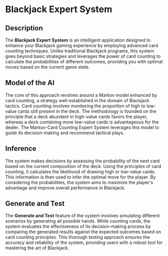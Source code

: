 # Blackjack Expert System

## Description

The **Blackjack Expert System** is an intelligent application designed to enhance your Blackjack gaming experience by employing advanced card counting techniques. Unlike traditional Blackjack programs, this system goes beyond basic strategies and leverages the power of card counting to calculate the probabilities of different outcomes, providing you with optimal moves based on the current game state.

## Model of the AI

The core of this approach revolves around a Markov model enhanced by card counting, a strategy well-established in the domain of Blackjack tactics. Card counting involves monitoring the proportion of high to low-value cards still present in the deck. The methodology is founded on the principle that a deck abundant in high-value cards favors the player, whereas a deck containing more low-value cards is advantageous for the dealer. The Markov-Card Counting Expert System leverages this model to guide its decision-making and recommend tactical plays.

## Inference

The system makes decisions by assessing the probability of the next card based on the current composition of the deck. Using the principles of card counting, it calculates the likelihood of drawing high or low-value cards. This information is then used to infer the optimal move for the player. By considering the probabilities, the system aims to maximize the player's advantage and improve overall performance in Blackjack.

## Generate and Test

The **Generate and Test** feature of the system involves simulating different scenarios by generating all possible hands. While counting cards, the system evaluates the effectiveness of its decision-making process by comparing the generated results against the expected outcomes based on card counting principles. This thorough testing approach ensures the accuracy and reliability of the system, providing users with a robust tool for mastering the art of Blackjack.
